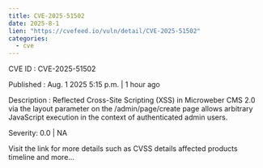 ```yaml
--- 
title: CVE-2025-51502
date: 2025-8-1
lien: "https://cvefeed.io/vuln/detail/CVE-2025-51502"
categories:
  - cve
---
```


CVE ID : CVE-2025-51502

Published :  Aug. 1
2025
5:15 p.m. | 1 hour ago

Description : Reflected Cross-Site Scripting (XSS) in Microweber CMS 2.0 via the layout parameter on the /admin/page/create page allows arbitrary JavaScript execution in the context of authenticated admin users.

Severity: 0.0 | NA

Visit the link for more details
such as CVSS details
affected products
timeline
and more...
